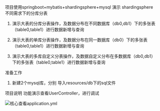 项目使用springboot+mybatis+shardingsphere+mysql 演示 shardingsphere 不同需求下的分库分表

1. 演示大表的分库分表操作，及数据分布在不同数据库（db0,db1）下的多张表（table0,table1）进行数据新增与查询

2. 演示大表的单库分表操作，及数据分布在同一数据库（db0）下的多张表（table0,table1）进行数据新增与查询

3. 演示大表的多库自定义分表操作，及数据自定义分布在多数据库（db0,db1）下的多张表（table0,table1）进行数据新增与查询


准备工作
1. 新建2个mysql库，分别 导入resources/db下的sql文件


项目说明
功能演示查看UserController，进行调试

![核心查看application.yml](https://foruda.gitee.com/images/1668509574539888817/19269331_1784941.png "屏幕截图")

